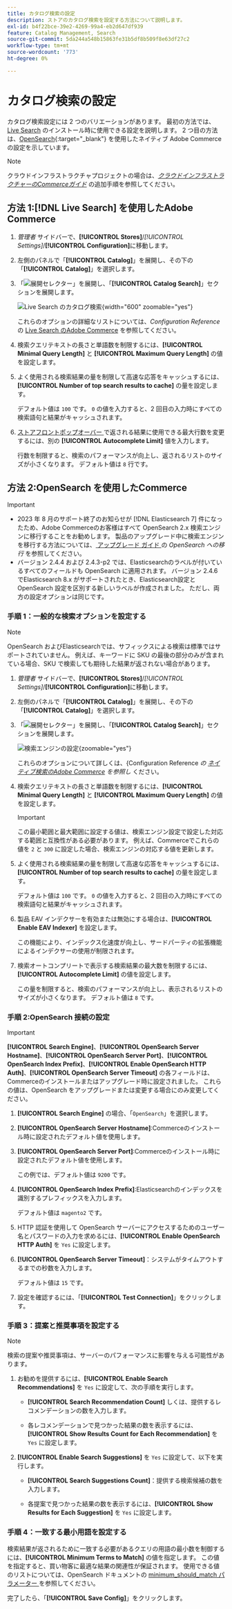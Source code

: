 ```yaml
---
title: カタログ検索の設定
description: ストアのカタログ検索を設定する方法について説明します。
exl-id: b4f22bce-39e2-4269-99a4-eb2d647df939
feature: Catalog Management, Search
source-git-commit: 5da244a548b15863fe31b5df8b509f8e63df27c2
workflow-type: tm+mt
source-wordcount: '773'
ht-degree: 0%

---
```


# カタログ検索の設定

カタログ検索設定には 2 つのバリエーションがあります。 最初の方法では、[Live Search](https://experienceleague.adobe.com/docs/commerce/live-search/overview.html) のインストール時に使用できる設定を説明します。 2 つ目の方法は、[OpenSearch](https://experienceleague.adobe.com/docs/commerce-operations/installation-guide/prerequisites/search-engine/overview.html){:target="_blank"} を使用したネイティブ Adobe Commerceの設定を示しています。

>[!NOTE]
>
>クラウドインフラストラクチャプロジェクトの場合は、[_クラウドインフラストラクチャーのCommerceガイド_](https://experienceleague.adobe.com/en/docs/commerce-cloud-service/user-guide/configure/service/opensearch) の追加手順を参照してください。

## 方法 1:[!DNL Live Search] を使用したAdobe Commerce

1. _管理者_ サイドバーで、**[!UICONTROL Stores]**/_[!UICONTROL Settings]_/**[!UICONTROL Configuration]**&#x200B;に移動します。

1. 左側のパネルで「**[!UICONTROL Catalog]**」を展開し、その下の「**[!UICONTROL Catalog]**」を選択します。

1. 「![ 展開セレクター ](../assets/icon-display-expand.png)」を展開し、「**[!UICONTROL Catalog Search]**」セクションを展開します。

   ![Live Search のカタログ検索 ](../configuration-reference/catalog/assets/catalog-search-live-search.png){width="600" zoomable="yes"}

   これらのオプションの詳細なリストについては、_Configuration Reference_ の [Live Search のAdobe Commerce](../configuration-reference/catalog/catalog.md#adobe-commerce-with-live-search) を参照してください。

1. 検索クエリテキストの長さと単語数を制限するには、**[!UICONTROL Minimal Query Length]** と **[!UICONTROL Maximum Query Length]** の値を設定します。

1. よく使用される検索結果の量を制限して高速な応答をキャッシュするには、**[!UICONTROL Number of top search results to cache]** の量を設定します。

   デフォルト値は `100` です。 `0` の値を入力すると、2 回目の入力時にすべての検索語句と結果がキャッシュされます。

1. [ ストアフロントポップオーバー ](https://experienceleague.adobe.com/docs/commerce/live-search/live-search-storefront/quick-tour.html) で返される結果に使用できる最大行数を変更するには、別の **[!UICONTROL Autocomplete Limit]** 値を入力します。

   行数を制限すると、検索のパフォーマンスが向上し、返されるリストのサイズが小さくなります。 デフォルト値は `8` 行です。

## 方法 2:OpenSearch を使用したCommerce

>[!IMPORTANT]
>
>- 2023 年 8 月のサポート終了のお知らせが [!DNL Elasticsearch 7] 件になったため、Adobe Commerceのお客様はすべて OpenSearch 2.x 検索エンジンに移行することをお勧めします。 製品のアップグレード中に検索エンジンを移行する方法については、[ アップグレード ガイド ](https://experienceleague.adobe.com/docs/commerce-operations/upgrade-guide/prepare/opensearch-migration.html) の _OpenSearch への移行_ を参照してください。
>- バージョン 2.4.4 および 2.4.3-p2 では、Elasticsearchのラベルが付いているすべてのフィールドも OpenSearch に適用されます。 バージョン 2.4.6 でElasticsearch 8.x がサポートされたとき、Elasticsearch設定と OpenSearch 設定を区別する新しいラベルが作成されました。 ただし、両方の設定オプションは同じです。

### 手順 1：一般的な検索オプションを設定する

>[!NOTE]
>
>OpenSearch およびElasticsearchでは、サフィックスによる検索は標準ではサポートされていません。 例えば、キーワードに SKU の最後の部分のみが含まれている場合、SKU で検索しても期待した結果が返されない場合があります。

1. _管理者_ サイドバーで、**[!UICONTROL Stores]**/_[!UICONTROL Settings]_/**[!UICONTROL Configuration]**&#x200B;に移動します。

1. 左側のパネルで「**[!UICONTROL Catalog]**」を展開し、その下の「**[!UICONTROL Catalog]**」を選択します。

1. 「![ 展開セレクター ](../assets/icon-display-expand.png)」を展開し、「**[!UICONTROL Catalog Search]**」セクションを展開します。

   ![ 検索エンジンの設定 ](../configuration-reference/catalog/assets/catalog-search-opensearch.png){zoomable="yes"}

   これらのオプションについて詳しくは、&lbrace;Configuration Reference _の [ ネイティブ検索のAdobe Commerce](../configuration-reference/catalog/catalog.md#adobe-commerce-with-native-search) を参照し_ ください。

1. 検索クエリテキストの長さと単語数を制限するには、**[!UICONTROL Minimal Query Length]** と **[!UICONTROL Maximum Query Length]** の値を設定します。

   >[!IMPORTANT]
   >
   >この最小範囲と最大範囲に設定する値は、検索エンジン設定で設定した対応する範囲と互換性がある必要があります。 例えば、Commerceでこれらの値を `2` と `300` に設定した場合、検索エンジンの対応する値を更新します。

1. よく使用される検索結果の量を制限して高速な応答をキャッシュするには、**[!UICONTROL Number of top search results to cache]** の量を設定します。

   デフォルト値は `100` です。 `0` の値を入力すると、2 回目の入力時にすべての検索語句と結果がキャッシュされます。

1. 製品 EAV インデクサーを有効または無効にする場合は、**[!UICONTROL Enable EAV Indexer]** を設定します。

   この機能により、インデックス化速度が向上し、サードパーティの拡張機能によるインデクサーの使用が制限されます。

1. 検索オートコンプリートで表示する検索結果の最大数を制限するには、**[!UICONTROL Autocomplete Limit]** の値を設定します。

   この量を制限すると、検索のパフォーマンスが向上し、表示されるリストのサイズが小さくなります。 デフォルト値は `8` です。

### 手順 2:OpenSearch 接続の設定

>[!IMPORTANT]
>
>**[!UICONTROL Search Engine]**、**[!UICONTROL OpenSearch Server Hostname]**、**[!UICONTROL OpenSearch Server Port]**、**[!UICONTROL OpenSearch Index Prefix]**、**[!UICONTROL Enable OpenSearch HTTP Auth]**、**[!UICONTROL OpenSearch Server Timeout]** の各フィールドは、Commerceのインストールまたはアップグレード時に設定されました。 これらの値は、OpenSearch をアップグレードまたは変更する場合にのみ変更してください。

1. **[!UICONTROL Search Engine]** の場合、「`OpenSearch`」を選択します。

1. **[!UICONTROL OpenSearch Server Hostname]**:Commerceのインストール時に設定されたデフォルト値を使用します。

1. **[!UICONTROL OpenSearch Server Port]**:Commerceのインストール時に設定されたデフォルト値を使用します。

   この例では、デフォルト値は `9200` です。

1. **[!UICONTROL OpenSearch Index Prefix]**:Elasticsearchのインデックスを識別するプレフィックスを入力します。

   デフォルト値は `magento2` です。

1. HTTP 認証を使用して OpenSearch サーバーにアクセスするためのユーザー名とパスワードの入力を求めるには、**[!UICONTROL Enable OpenSearch HTTP Auth]** を `Yes` に設定します。

1. **[!UICONTROL OpenSearch Server Timeout]**：システムがタイムアウトするまでの秒数を入力します。

   デフォルト値は `15` です。

1. 設定を確認するには、「**[!UICONTROL Test Connection]**」をクリックします。

### 手順 3：提案と推奨事項を設定する

>[!NOTE]
>
>検索の提案や推奨事項は、サーバーのパフォーマンスに影響を与える可能性があります。

1. お勧めを提供するには、**[!UICONTROL Enable Search Recommendations]** を `Yes` に設定して、次の手順を実行します。

   - **[!UICONTROL Search Recommendation Count]** しくは、提供するレコメンデーションの数を入力します。

   - 各レコメンデーションで見つかった結果の数を表示するには、**[!UICONTROL Show Results Count for Each Recommendation]** を `Yes` に設定します。

1. **[!UICONTROL Enable Search Suggestions]** を `Yes` に設定して、以下を実行します。

   - **[!UICONTROL Search Suggestions Count]**：提供する検索候補の数を入力します。

   - 各提案で見つかった結果の数を表示するには、**[!UICONTROL Show Results for Each Suggestion]** を `Yes` に設定します。

### 手順 4：一致する最小用語を設定する

検索結果が返されるために一致する必要があるクエリの用語の最小数を制御するには、**[!UICONTROL Minimum Terms to Match]** の値を指定します。 この値を指定すると、買い物客に最適な結果の関連性が保証されます。 使用できる値のリストについては、OpenSearch ドキュメントの [minimum_should_match パラメーター ](https://opensearch.org/docs/latest/query-dsl/minimum-should-match/) を参照してください。

完了したら、「**[!UICONTROL Save Config]**」をクリックします。
